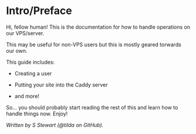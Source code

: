 # Intro/Preface
Hi, fellow human! This is the documentation for how to handle operations on our VPS/server. 

This may be useful for non-VPS users but this is mostly geared torwards our own. 

This guide includes: 

  - Creating a user
  
 - Putting your site into the Caddy server
  
  - and more! 
  
So... you should probably start reading the rest of this and learn how to handle things now. Enjoy! 

*Written by S Stewart (@tilda on GitHub).*

